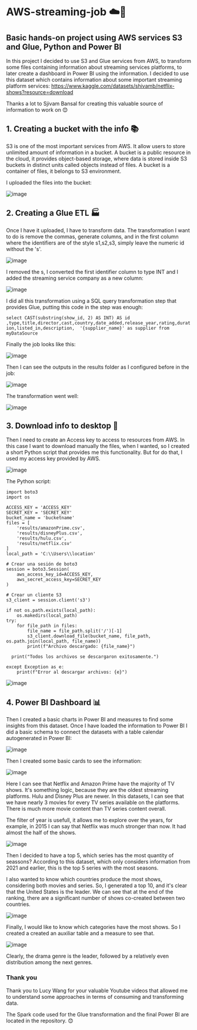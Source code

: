 # AWS-streaming-job :cloud::snake:
## __Basic hands-on project using AWS services S3 and Glue, Python and Power BI__

In this project I decided to use S3 and Glue services from AWS, to transform some files containing information about streaming services platforms, to later create a dashboard in Power BI using the information.
I decided to use this dataset which contains information about some important streaming platform services:
https://www.kaggle.com/datasets/shivamb/netflix-shows?resource=download 

Thanks a lot to Sjivam Bansal for creating this valuable source of information to work on :blush:

## __1. Creating a bucket with the info__ :books:
S3 is one of the most important services from AWS. It allow users to store unlimited amount of information in a bucket. A bucket is a public resource in the cloud, it provides object-based storage, where data is stored inside S3 buckets in distinct units called objects instead of files. A bucket is a container of files, it belongs to S3 environment.

I uploaded the files into the bucket:

![image](https://github.com/emilianoregazzoni/AWS-streaming-job/assets/20979227/4d7ed7ce-4c37-45b2-a947-4b5bdc539eeb)


## __2. Creating a Glue ETL__ :factory:

Once I have it uploaded, I have to transform data. The transformation I want to do is remove the commas, generate columns, and in the first column where the identifiers are of the style s1,s2,s3, simply leave the numeric id without the 's'.

![image](https://github.com/emilianoregazzoni/AWS-streaming-job/assets/20979227/d3604277-6c9e-4f18-9d77-b9d38c652449)

I removed the s, I converted the first identifier column to type INT and I added the streaming service company as a new column:

![image](https://github.com/emilianoregazzoni/AWS-streaming-job/assets/20979227/d2c0ea33-e92a-4108-af66-91c05c0f57f0)

I did all this transformation using a SQL query transformation step that provides Glue, putting this code in the step was enough:

`select CAST(substring(show_id, 2) AS INT) AS id ,type,title,director,cast,country,date_added,release_year,rating,duration,listed_in,description,  '{supplier_name}' as supplier from myDataSource`

Finally the job looks like this:

![image](https://github.com/emilianoregazzoni/AWS-streaming-job/assets/20979227/7d9e167e-c431-452e-be4b-555de97194a5)

Then I can see the outputs in the results folder as I configured before in the job:

![image](https://github.com/emilianoregazzoni/AWS-streaming-job/assets/20979227/9b1d66bb-98d9-4394-b4eb-94a3532814ba)

The transformation went well:

![image](https://github.com/emilianoregazzoni/AWS-streaming-job/assets/20979227/44a9812b-5358-4138-bb01-bba3af3785f2)

## __3. Download info to desktop__ :snake:

Then I need to create an Access key to access to resources from AWS. In this case I want to download manually the files, when I wanted, so I created a short Python script that provides me this functionality. But for do that, I used my access key provided by AWS.

![image](https://github.com/emilianoregazzoni/AWS-streaming-job/assets/20979227/2f410aa7-d1e8-4ab4-ac64-6d1cd0e6d7ac)

The Python script:

```
import boto3
import os

ACCESS_KEY = 'ACCESS_KEY'
SECRET_KEY = 'SECRET_KEY'
bucket_name = 'bucketname'
files = [
    'results/amazonPrime.csv',
    'results/disneyPlus.csv',
    'results/hulu.csv',
    'results/netflix.csv'
]
local_path = 'C:\\Users\\location'

# Crear una sesión de boto3
session = boto3.Session(
    aws_access_key_id=ACCESS_KEY,
    aws_secret_access_key=SECRET_KEY
)

# Crear un cliente S3
s3_client = session.client('s3')

if not os.path.exists(local_path):
    os.makedirs(local_path)
try:
    for file_path in files:
        file_name = file_path.split('/')[-1]
        s3_client.download_file(bucket_name, file_path, os.path.join(local_path, file_name))
        print(f"Archivo descargado: {file_name}")
        
  print("Todos los archivos se descargaron exitosamente.")
    
except Exception as e:
    print(f"Error al descargar archivos: {e}")
```

![image](https://github.com/emilianoregazzoni/AWS-streaming-job/assets/20979227/d87b88c5-33e5-4449-981c-b8d713526cc3)

## __4. Power BI Dashboard__ :bar_chart:

Then I created a basic charts in Power BI and measures to find some insights from this dataset. Once I have loaded the information to Power BI I did a basic schema to connect the datasets with a table calendar autogenerated in Power BI:

![image](https://github.com/emilianoregazzoni/AWS-streaming-job/assets/20979227/d36784a3-b3b5-4284-a29f-78860ea740e1)

Then I created some basic cards to see the information:

![image](https://github.com/emilianoregazzoni/AWS-streaming-job/assets/20979227/296e0cfd-fdbf-49bc-86f9-e96ce2152037)

Here I can see that Netflix and Amazon Prime have the majority of TV shows. It's something logic, because they are the oldest streaming platforms. Hulu and Disney Plus are newer.
In this datasets, I can see that we have nearly 3 movies for every TV series available on the platforms. There is much more movie content than TV series content overall.

The filter of year is usefull, it allows me to explore over the years, for example, in 2015 I can say that Netflix was much stronger than now. It had almost the half of the shows.

![image](https://github.com/emilianoregazzoni/AWS-streaming-job/assets/20979227/fbac6d10-0027-40e7-87b2-de96a06623da)

Then I decided to have a top 5, which series has the most quantity of seassons? According to this dataset, which only considers information from 2021 and earlier, this is the top 5 series with the most seasons.

I also wanted to know which countries produce the most shows, considering both movies and series. So, I generated a top 10, and it's clear that the United States is the leader. We can see that at the end of the ranking, there are a significant number of shows co-created between two countries.

![image](https://github.com/emilianoregazzoni/AWS-streaming-job/assets/20979227/37d3e4f2-c78e-48c4-9b1a-6ef78d606b51)

Finally, I would like to know which categories have the most shows. So I created a created an auxiliar table and a measure to see that.

![image](https://github.com/emilianoregazzoni/AWS-streaming-job/assets/20979227/d100a054-3f96-4601-8028-dbde70353907)

Clearly, the drama genre is the leader, followed by a relatively even distribution among the next genres.


### Thank you

Thank you to Lucy Wang for your valuable Youtube videos that allowed me to understand some approaches in terms of consuming and transforming data.

The Spark code used for the Glue transformation and the final Power BI are located in the repository. :blush:
